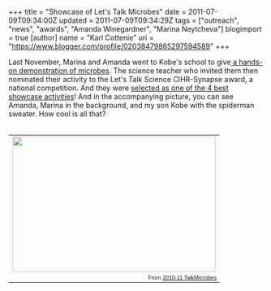 +++
title = "Showcase of Let's Talk Microbes"
date = 2011-07-09T09:34:00Z
updated = 2011-07-09T09:34:29Z
tags = ["outreach", "news", "awards", "Amanda Winegardner", "Marina Neytcheva"]
blogimport = true 
[author]
	name = "Karl Cottenie"
	uri = "https://www.blogger.com/profile/02038479865297594589"
+++

Last November, Marina and Amanda went to Kobe's school to give<a href="http://www.cottenielab.org/2010/11/lets-talk-microbes.html"> a hands-on demonstration of microbes</a>. The science teacher who invited them then nominated their activity to the Let's Talk Science CIHR-Synapse award, a national competition. And they were <a href="http://www.letstalkscience.ca/volunteers/science-outreach/cihr-award-showcase.html">selected as one of the 4 best showcase activities</a>! And in the accompanying picture, you can see Amanda, Marina in the background, and my son Kobe with the spiderman sweater. How cool is all that?<br /><br /><table style="width: auto;"><tbody><tr><td><a href="https://picasaweb.google.com/lh/photo/5LGmQbYAn2Pzvwu2Emmzfw?feat=embedwebsite"><img height="267" src="https://lh6.googleusercontent.com/-0tliGaZef5Q/TO1EmmJSiMI/AAAAAAAAAQU/bE4AYQ4S--I/s400/IMG_2199.jpg" width="400" /></a></td></tr><tr><td style="font-family: arial,sans-serif; font-size: 11px; text-align: right;">From <a href="https://picasaweb.google.com/cottenie.lab/201011TalkMicrobes?authuser=0&amp;feat=embedwebsite">2010-11 TalkMicrobes</a></td></tr></tbody></table>
